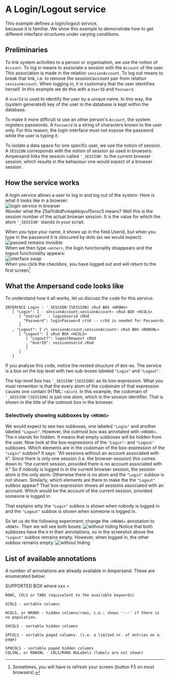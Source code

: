 # A Login/Logout service

This example defines a login/logout service,  
because it is familiar. We show this example to demonstrate how to get different interface structures under varying conditions.

## Preliminaries

To link system activities to a person or organisation, we use the notion of `Account`. To log in means to associate a session with the `Account` of the user. This association is made in the relation `sessionAccount`. To log out means to break that link, i.e. to remove the session/account pair from relation `sessionAccount`. When logging in, it is customary that the user identifies herself. In this example we do this with a `UserID` and `Password`.

A `UserId` is used to identify the user by a unique name. In this way, the \(system generated\) key of the user in the database is kept within the database.

To make it more difficult to use an other person's `Account`, the system registers passwords. A `Password` is a string of characters known to the user only. For this reason, the login interface must not expose the password while the user is typing it.

To isolate a data space for one specific user, we use the notion of session. A `SESSION` corresponds with the notion of session as used in browsers. Ampersand links the session called `'_SESSION'` to the current browser session, which results in the behaviour one would expect of a browser session.

## How the service works
A login service allows a user to log in and log out of the system. Here is what it looks like in a browser:  
![login service in browser](/assets/ssh1.png)  
Wonder what the 25al1rdkdfvmapkkqvuf5sroc5 means? Well this is the session number of the actual browser session. It is the value for which the atom `'_SESSION'` stands in your script.

When you type your name, it shows up in the field Userid, but when you type in the password it is obscured by dots \(as we would expect\):  
![passwd remains invisible](/assets/ssh2.png)  
When we then type `<enter>`, the login functionality disappears and the logout functionality appears:  
![interface swap](/assets/ssh3.png)  
When you click the checkbox, you have logged out and will return to the first screen[^1]  
## What the Ampersand code looks like
To understand how it all works, let us discuss the code for this service:

```
INTERFACE Login : '_SESSION'[SESSION] cRud BOX <HROWS>
   [ "Login": I - sessionAccount;sessionAccount~ cRud BOX <HCOLS>
      [ "Userid"   : loginUserid cRUd
      , "Password": loginPassword crUd -- crUd is needed for Passwords
      ]
   , "Logout": I /\ sessionAccount;sessionAccount~ cRud BOX <ROWSNL>
      [ "Logout": I cRud BOX <HCOLS>
         [ "Logout?": logoutRequest cRUd
         , "UserID": sessionUserid cRud
         ]
      ]
   ]
```
If you analyse this code, notice the nested structure of `BOX`-es. The service is a box on the top level with two sub-boxes labeled `"Login"` and `"Logout"`.

The top-level box has `'_SESSION'[SESSION]` as its box-expression. What you must remember is that the every atom of the codomain of that expression causes one contain (HTML: `<div>`). In this example, the codomain of `'_SESSION'[SESSION]` is just one atom, which is the session identifier. That is shown in the title of the outmost box in the browser.

### Selectively showing subboxes by `<HROWS>`
We would expect to see two subboxes, one labeled `"Login"` and another labeled `"Logout"`. However, the outmost box was annotated with `<HROWS>`. The `H` stands for hidden. It means that empty subboxes will be hidden from the user. Now look at the box-expressions of the `"Login"`- and `"Logout"` subboxes. Which elements are in the codomain of the box-expression of the `"Login"` subbox? It says: "All sessions without an account associated with it". Since there is only one session (i.e. the browser-session) this comes down to "the current session, provided there is no account associated with it." So if nobody is logged in in the current browser session, the session atom is the only atom. Otherwise there is no atom and the `"Login"` subbox is not shown.
Similarly, which elements are there to make the  the `"Logout"` subbox appear? That box-expression shows all sessions associated with an account. Which would be the account of the current session, provided someone is logged in.

That explains why the `"Login"` subbox is shown when nobody is logged in and the `"Logout"` subbox is shown when someone is logged in.

So let us do the following experiment: change the `<HROWS>` annotation to `<ROWS>`. Then we will see both boxes:
![without hiding](/assets/ssh4.png)
Notice that both subboxes have the `H` in their annotations, so in the screeshot above the `"Logout"` subbox remains empty. However, when logged in, the other subbox remains empty:
![without hiding](/assets/ssh5.png)

## List of available annotations
A number of annotations are already available in Ampersand. These are enumerated below:

SUPPORTED BOX <xxx> where xxx =

    ROWS, COLS or TABS (equivalent to the available keywords)

    SCOLS - sortable columns

    HCOLS, or HROWS - hidden columns/rows, i.e.: shows '---' if there is no population.

    SHCOLS - sortable hidden columns

    SPCOLS - sortable paged columns. (i.e. a limited nr. of entries on a page)

    SPHCOLS - sortable paged hidden columns
    COLSNL, or ROWSNL - COLS/ROWS NoLabels (labels are not shown)

[^1]: Sometimes, you will have to refresh your screen \(button F5 on most browsers\).

